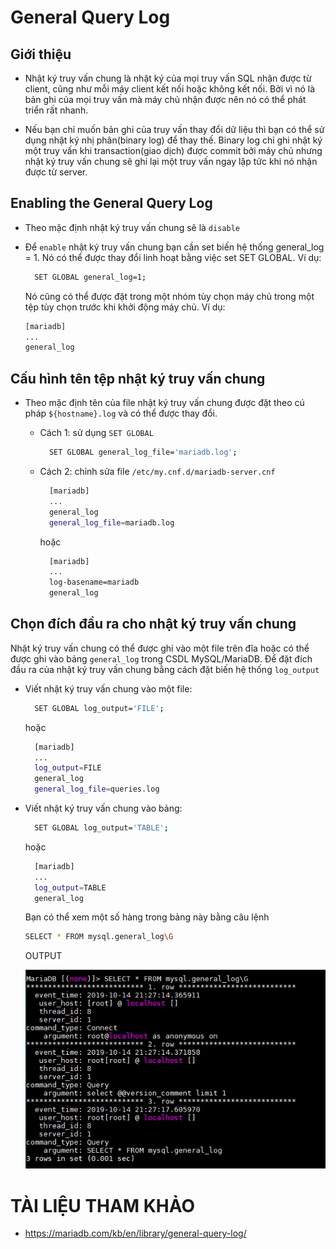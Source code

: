 # General Query Log


## Giới thiệu

- Nhật ký truy vấn chung là nhật ký của mọi truy vấn SQL nhận được từ client, cũng như mỗi máy client kết nối hoặc không kết nối. Bởi vì nó là bản ghi của mọi truy vấn mà máy chủ nhận được nên nó có thể phát triển rất nhanh.  

- Nếu bạn chỉ muốn bản ghi của truy vấn thay đổi dữ liệu thì bạn có thể sử dụng nhật ký nhị phân(binary log) để thay thế. Binary log chỉ ghi nhật ký một truy vấn khi transaction(giao dịch) được commit bởi máy chủ nhưng nhật ký truy vấn chung sẽ ghi lại một truy vấn ngay lập tức khi nó nhận được từ server.  

## Enabling the General Query Log  

- Theo mặc định nhật ký truy vấn chung sẽ là `disable`  

- Để `enable` nhật ký truy vấn chung bạn cần set biến hệ thống general_log = 1. Nó có thể được thay đổi linh hoạt bằng việc set SET GLOBAL. Ví dụ:

  ```sh
    SET GLOBAL general_log=1;
  ```

  Nó cũng có thể được đặt trong một nhóm tùy chọn máy chủ trong một tệp tùy chọn trước khi khởi động máy chủ. Ví dụ:

  ```sh
  [mariadb]
  ...
  general_log
  ```

## Cấu hình tên tệp nhật ký truy vấn chung

- Theo mặc định tên của file nhật ký truy vấn chung được đặt theo cú pháp `${hostname}.log` và có thể được thay đổi.  

  - Cách 1: sử dụng `SET GLOBAL`

    ```sh
      SET GLOBAL general_log_file='mariadb.log';
    ```

  - Cách 2: chỉnh sửa file `/etc/my.cnf.d/mariadb-server.cnf`

    ```sh
      [mariadb]
      ...
      general_log
      general_log_file=mariadb.log
    ```

    hoặc

    ```sh
      [mariadb]
      ...
      log-basename=mariadb
      general_log
    ```

## Chọn đích đầu ra cho nhật ký truy vấn chung
  Nhật ký truy vấn chung có thể được ghi vào một file trên đĩa hoặc có thể được ghi vào bảng `general_log` trong CSDL MySQL/MariaDB. Để đặt đích đầu ra của nhật ký truy vấn chung bằng cách đặt biến hệ thống `log_output`  

- Viết nhật ký truy vấn chung vào một file:  

  ```sh
    SET GLOBAL log_output='FILE';
  ```

  hoặc

  ```sh
    [mariadb]
    ...
    log_output=FILE
    general_log
    general_log_file=queries.log
  ```  

- Viết nhật ký truy vấn chung vào bảng:

  ```sh
    SET GLOBAL log_output='TABLE';
  ```

  hoặc

  ```sh
    [mariadb]
    ...
    log_output=TABLE
    general_log
  ```

  Bạn có thể xem một số hàng trong bảng này bằng câu lệnh

  ```sh
  SELECT * FROM mysql.general_log\G
  ```

  OUTPUT

  <img src="../../images/sql/check.png">



# TÀI LIỆU THAM KHẢO
- https://mariadb.com/kb/en/library/general-query-log/